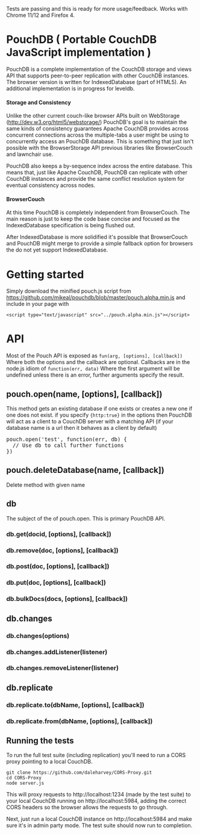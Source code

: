 Tests are passing and this is ready for more usage/feedback. Works with Chrome 11/12 and Firefox 4.

# PouchDB ( Portable CouchDB JavaScript implementation )

PouchDB is a complete implementation of the CouchDB storage and views API that supports peer-to-peer replication with other CouchDB instances. The browser version is written for IndexedDatabase (part of HTML5). An additional implementation is in progress for leveldb.

#### Storage and Consistency

Unlike the other current couch-like browser APIs built on WebStorage (http://dev.w3.org/html5/webstorage/) PouchDB's goal is to maintain the same kinds of consistency guarantees Apache CouchDB provides across concurrent connections across the multiple-tabs a user might be using to concurrently access an PouchDB database. This is something that just isn't possible with the BrowserStorage API previous libraries like BrowserCouch and lawnchair use.

PouchDB also keeps a by-sequence index across the entire database. This means that, just like Apache CouchDB, PouchDB can replicate with other CouchDB instances and provide the same conflict resolution system for eventual consistency across nodes.

#### BrowserCouch

At this time PouchDB is completely independent from BrowserCouch. The main reason is just to keep the code base concise and focused as the IndexedDatabase specification is being flushed out.

After IndexedDatabase is more solidified it's possible that BrowserCouch and PouchDB might merge to provide a simple fallback option for browsers the do not yet support IndexedDatabase.

# Getting started

Simply download the minified pouch.js script from https://github.com/mikeal/pouchdb/blob/master/pouch.alpha.min.js and include in your page with

    <script type="text/javascript" src="../pouch.alpha.min.js"></script>

# API

Most of the Pouch API is exposed as `fun(arg, [options], [callback])` Where both the options and the callback are optional. Callbacks are in the node.js idiom of `function(err, data)` Where the first argument will be undefined unless there is an error, further arguments specify the result.

## pouch.open(name, [options], [callback])

This method gets an existing database if one exists or creates a new one if one does not exist. if you specify `{http:true}` in the options then PouchDB will act as a client to a CouchDB server with a matching API (if your database name is a url then it behaves as a client by default)

<pre>
pouch.open('test', function(err, db) {
  // Use db to call further functions
})
</pre>

## pouch.deleteDatabase(name, [callback])

Delete method with given name

## db

The subject of the of pouch.open. This is primary PouchDB API.

### db.get(docid, [options], [callback])

### db.remove(doc, [options], [callback])

### db.post(doc, [options], [callback])

### db.put(doc, [options], [callback])

### db.bulkDocs(docs, [options], [callback])

## db.changes

### db.changes(options)

### db.changes.addListener(listener)

### db.changes.removeListener(listener)

## db.replicate

### db.replicate.to(dbName, [options], [callback])

### db.replicate.from(dbName, [options], [callback])


## Running the tests

To run the full test suite (including replication) you'll need to run a CORS proxy
pointing to a local CouchDB.
	
    git clone https://github.com/daleharvey/CORS-Proxy.git	
    cd CORS-Proxy
    node server.js
	
This will proxy requests to http://localhost:1234 (made by the test suite) to
your local CouchDB running on http://localhost:5984, adding the correct CORS
headers so the browser allows the requests to go through.

Next, just run a local CouchDB instance on http://localhost:5984 and make sure it's in
admin party mode. The test suite should now run to completion.